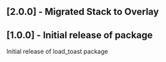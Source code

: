 ## [2.0.0] - Migrated Stack to Overlay

## [1.0.0] - Initial release of package

Initial release of load_toast package
